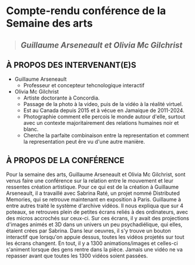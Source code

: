 # Compte-rendu conférence de la Semaine des arts

>## *Guillaume Arseneault et Olivia Mc Gilchrist* 

## À PROPOS DES INTERVENANT(E)S
- Guillaume Arseneault
  - Professeur et concepteur tehcnologique interactif
- Olivia Mc Gilchrist
  - Artiste doctorante à Concordia.
  - Passage de la photo à la video, puis de la vidéo à la réalité virtuel.
  - Est au Canada depuis 2015 et à vécue en Jamaique de 2011-2024.
  - Photographie comment elle percois le monde autour d'elle, surtout avec un contexte majoritairement des relations humaines noir et blanc. 
  - Cherche la parfaite combinaison entre la representation et comment la representation peut êre vu d'une autre manière.


## À PROPOS DE LA CONFÉRENCE
Pour la semaine des arts, Guillaume Arseneault et Olivia Mc Gilchrist, sont venus faire une conférence sur la relation entre le mouvement et leur ressentes création artistique. Pour ce qui est de la création à Guillaume Arseneault, il a travaillé avec Sabrina Raté, un projet nommé Distributed Memories, qui se retrouve maintenant en exposition à Paris. Guillaume à entre autres traité le système d'archive vidéos. Il nous expliqua que sur 4 poteaux, se retrouves plein de petites écrans reliés à des ordinateurs, avec des micros accrochés sur ceux-ci. Sur ces écrans, il y avait des projections d'images animés et 3D dans un univers un peu psychadiélique, qui elles, étaient crées par Sabrina. Dans leur oeuvres, il s'y trouve un bouton interactif que lorsqu'on appuie dessus, toutes les vidéos projetés sur tout les écrans changent. En tout, il y a 1300 animations/images et celles-ci s'animent lorsque des gens rentre dans la pièce. Jamais une vidéo ne va repasser avant que toutes les 1300 vidéos soient passées.



   

